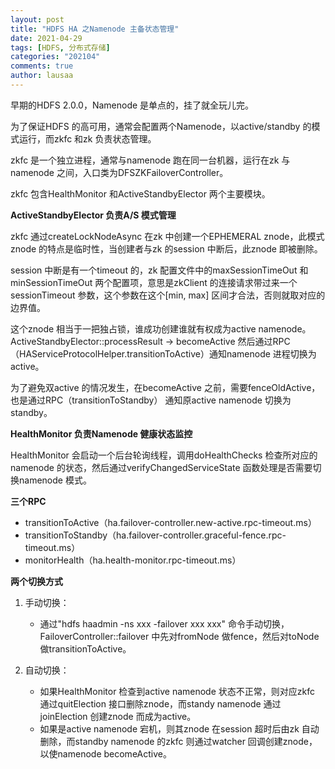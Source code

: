 ```yaml
---
layout: post
title: "HDFS HA 之Namenode 主备状态管理"
date: 2021-04-29
tags: [HDFS, 分布式存储]
categories: "202104"
comments: true
author: lausaa
---
```


早期的HDFS 2.0.0，Namenode 是单点的，挂了就全玩儿完。

为了保证HDFS 的高可用，通常会配置两个Namenode，以active/standby 的模式运行，而zkfc 和zk 负责状态管理。

zkfc 是一个独立进程，通常与namenode 跑在同一台机器，运行在zk 与namenode 之间，入口类为DFSZKFailoverController。

zkfc 包含HealthMonitor 和ActiveStandbyElector 两个主要模块。

**ActiveStandbyElector 负责A/S 模式管理**

zkfc 通过createLockNodeAsync 在zk 中创建一个EPHEMERAL znode，此模式znode 的特点是临时性，当创建者与zk 的session 中断后，此znode 即被删除。

session 中断是有一个timeout 的，zk 配置文件中的maxSessionTimeOut 和minSessionTimeOut 两个配置项，意思是zkClient 的连接请求带过来一个sessionTimeout 参数，这个参数在这个[min, max] 区间才合法，否则就取对应的边界值。

这个znode 相当于一把独占锁，谁成功创建谁就有权成为active namenode。ActiveStandbyElector::processResult -> becomeActive 然后通过RPC（HAServiceProtocolHelper.transitionToActive）通知namenode 进程切换为active。

为了避免双active 的情况发生，在becomeActive 之前，需要fenceOldActive，也是通过RPC（transitionToStandby） 通知原active namenode 切换为standby。

**HealthMonitor 负责Namenode 健康状态监控**

HealthMonitor 会启动一个后台轮询线程，调用doHealthChecks 检查所对应的namenode 的状态，然后通过verifyChangedServiceState 函数处理是否需要切换namenode 模式。

**三个RPC**

- transitionToActive（ha.failover-controller.new-active.rpc-timeout.ms）
- transitionToStandby（ha.failover-controller.graceful-fence.rpc-timeout.ms）
- monitorHealth（ha.health-monitor.rpc-timeout.ms）

**两个切换方式**

1. 手动切换：
    - 通过"hdfs haadmin -ns xxx -failover xxx xxx" 命令手动切换，FailoverController::failover 中先对fromNode 做fence，然后对toNode 做transitionToActive。

2. 自动切换：
    - 如果HealthMonitor 检查到active namenode 状态不正常，则对应zkfc 通过quitElection 接口删除znode，而standy namenode 通过joinElection 创建znode 而成为active。
    - 如果是active namenode 宕机，则其znode 在session 超时后由zk 自动删除，而standby namenode 的zkfc 则通过watcher 回调创建znode，以使namenode becomeActive。
